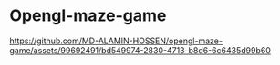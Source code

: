 # Opengl-maze-game


https://github.com/MD-ALAMIN-HOSSEN/opengl-maze-game/assets/99692491/bd549974-2830-4713-b8d6-6c6435d99b60

